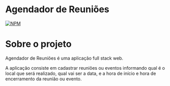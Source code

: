 # Agendador de  Reuniões
[![NPM](https://img.shields.io/npm/l/react)](https://github.com/Muriloabreu/agendador_reuniao/blob/main/LICENCE) 

# Sobre o projeto


Agendador de  Reuniões é uma aplicação full stack web.

A aplicação consiste em cadastrar reuniões ou eventos informando qual é o local que será realizado, qual vai ser a data, e a hora de início e hora de encerramento da reunião ou evento.
